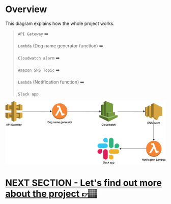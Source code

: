 # Overview

This diagram explains how the whole project works.

<TO DO: show the lambda responding to the api gateway and only logging to cloudwatch for errors>

>`API Gateway` ➡️ 
>
>`Lambda` (Dog name generator function) ➡️ 
>
>`Cloudwatch alarm` ➡️
>
> `Amazon SNS Topic` ➡️ 
>
> `Lambda` (Notification function) ➡️ 
>
> `Slack app`

![Event driven notification](EventDrivenNotification.png)

# [NEXT SECTION - Let's find out more about the project 👉🏽](../03.3-current-project/03.3.1-project-overview.md)